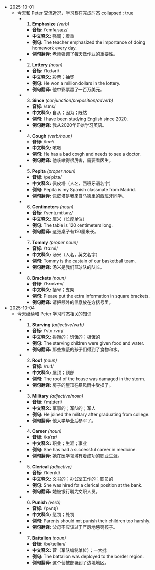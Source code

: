 - 2025-10-01
	- 今天和 Peter 交流近况，学习现在完成时态
	  collapsed:: true
		- 1. **Emphasize** *(verb)*
			- **音标:** /ˈemfəˌsaɪz/
			- **中文释义:** 强调；着重
			- **例句:** The teacher emphasized the importance of doing homework every day.
			- **例句翻译:** 老师强调了每天做作业的重要性。
		- 2. **Lottery** *(noun)*
			- **音标:** /ˈlɑːtəri/
			- **中文释义:** 彩票；抽奖
			- **例句:** He won a million dollars in the lottery.
			- **例句翻译:** 他中彩票赢了一百万美元。
		- 3. **Since** *(conjunction/preposition/adverb)*
			- **音标:** /sɪns/
			- **中文释义:** 自从；因为；既然
			- **例句:** I have been studying English since 2020.
			- **例句翻译:** 我从2020年开始学习英语。
		- 4. **Cough** *(verb/noun)*
			- **音标:** /kɔːf/
			- **中文释义:** 咳嗽
			- **例句:** He has a bad cough and needs to see a doctor.
			- **例句翻译:** 他咳嗽得很厉害，需要看医生。
		- 5. **Pepita** *(proper noun)*
			- **音标:** /peˈpiːtə/
			- **中文释义:** 佩皮塔（人名，西班牙语名字）
			- **例句:** Pepita is my Spanish classmate from Madrid.
			- **例句翻译:** 佩皮塔是我来自马德里的西班牙同学。
		- 6. **Centimeters** *(noun)*
			- **音标:** /ˈsentɪˌmiːtərz/
			- **中文释义:** 厘米（长度单位）
			- **例句:** The table is 120 centimeters long.
			- **例句翻译:** 这张桌子有120厘米长。
		- 7. **Tommy** *(proper noun)*
			- **音标:** /ˈtɑːmi/
			- **中文释义:** 汤米（人名，英文名字）
			- **例句:** Tommy is the captain of our basketball team.
			- **例句翻译:** 汤米是我们篮球队的队长。
		- 8. **Brackets** *(noun)*
			- **音标:** /ˈbrækɪts/
			- **中文释义:** 括号；支架
			- **例句:** Please put the extra information in square brackets.
			- **例句翻译:** 请把额外的信息放在方括号里。
- 2025-10-04
	- 今天继续和 Peter 学习时态相关的知识
		- 1. **Starving** *(adjective/verb)*
			- **音标:** /ˈstɑːrvɪŋ/
			- **中文释义:** 挨饿的；饥饿的；极饿的
			- **例句:** The starving children were given food and water.
			- **例句翻译:** 那些挨饿的孩子们得到了食物和水。
		- 2. **Roof** *(noun)*
			- **音标:** /ruːf/
			- **中文释义:** 屋顶；顶部
			- **例句:** The roof of the house was damaged in the storm.
			- **例句翻译:** 房子的屋顶在暴风雨中受损了。
		- 3. **Military** *(adjective/noun)*
			- **音标:** /ˈmɪlɪteri/
			- **中文释义:** 军事的；军队的；军人
			- **例句:** He joined the military after graduating from college.
			- **例句翻译:** 他大学毕业后参军了。
		- 4. **Career** *(noun)*
			- **音标:** /kəˈrɪr/
			- **中文释义:** 职业；生涯；事业
			- **例句:** She has had a successful career in medicine.
			- **例句翻译:** 她在医学领域有着成功的职业生涯。
		- 5. **Clerical** *(adjective)*
			- **音标:** /ˈklerɪkl/
			- **中文释义:** 文书的；办公室工作的；职员的
			- **例句:** She was hired for a clerical position at the bank.
			- **例句翻译:** 她被银行聘为文职人员。
		- 6. **Punish** *(verb)*
			- **音标:** /ˈpʌnɪʃ/
			- **中文释义:** 惩罚；处罚
			- **例句:** Parents should not punish their children too harshly.
			- **例句翻译:** 父母不应该过于严厉地惩罚孩子。
		- 7. **Battalion** *(noun)*
			- **音标:** /bəˈtæliən/
			- **中文释义:** 营（军队编制单位）；一大批
			- **例句:** The battalion was deployed to the border region.
			- **例句翻译:** 这个营被部署到了边境地区。